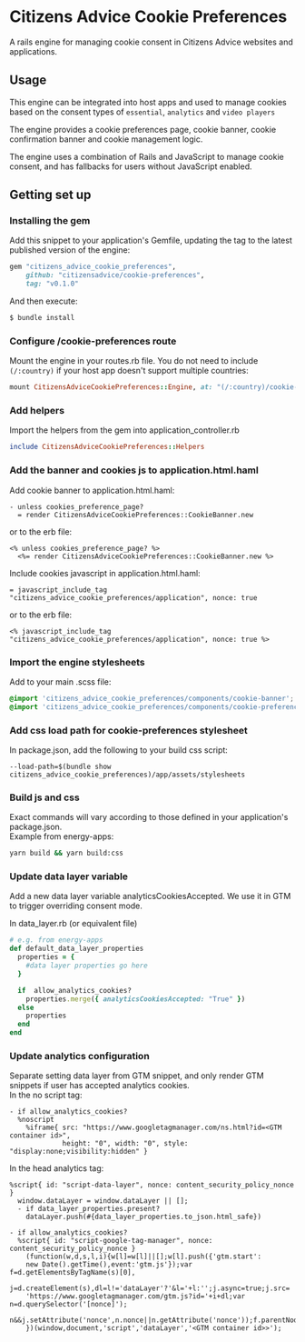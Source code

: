 # Citizens Advice Cookie Preferences

A rails engine for managing cookie consent in Citizens Advice websites and applications.

## Usage

This engine can be integrated into host apps and used to manage cookies
based on the consent types of `essential`, `analytics` and `video players`

The engine provides a cookie preferences page, cookie banner, cookie confirmation
banner and cookie management logic.

The engine uses a combination of Rails and JavaScript to manage cookie consent, 
and has fallbacks for users without JavaScript enabled.

## Getting set up
### Installing the gem

Add this snippet to your application's Gemfile, updating the tag to the latest published
version of the engine:

```ruby
gem "citizens_advice_cookie_preferences",
    github: "citizensadvice/cookie-preferences",
    tag: "v0.1.0"
```

And then execute:

```bash
$ bundle install
```

### Configure /cookie-preferences route
Mount the engine in your routes.rb file. You do not need to include `(/:country)` if your 
host app doesn't support multiple countries:
```ruby
mount CitizensAdviceCookiePreferences::Engine, at: "(/:country)/cookie-preferences"
```

### Add helpers
Import the helpers from the gem into application_controller.rb
```ruby
include CitizensAdviceCookiePreferences::Helpers
```

### Add the banner and cookies js to application.html.haml
Add cookie banner to application.html.haml:
```haml
- unless cookies_preference_page?
  = render CitizensAdviceCookiePreferences::CookieBanner.new
```
or to the erb file:
```erb
<% unless cookies_preference_page? %>
  <%= render CitizensAdviceCookiePreferences::CookieBanner.new %>
```

Include cookies javascript in application.html.haml:
```haml
= javascript_include_tag "citizens_advice_cookie_preferences/application", nonce: true
```

or to the erb file:
```erb
<% javascript_include_tag "citizens_advice_cookie_preferences/application", nonce: true %>
```

### Import the engine stylesheets

Add to your main .scss file:
```scss
@import 'citizens_advice_cookie_preferences/components/cookie-banner';
@import 'citizens_advice_cookie_preferences/components/cookie-preferences';
```

### Add css load path for cookie-preferences stylesheet
In package.json, add the following to your build css script:  
```
--load-path=$(bundle show citizens_advice_cookie_preferences)/app/assets/stylesheets
```

### Build js and css
Exact commands will vary according to those defined in your application's package.json.  
Example from energy-apps:  
```bash
yarn build && yarn build:css
```

### Update data layer variable
Add a new data layer variable analyticsCookiesAccepted. We use it in GTM to trigger overriding consent mode.  

In data_layer.rb (or equivalent file)
```ruby
# e.g. from energy-apps
def default_data_layer_properties
  properties = {
    #data layer properties go here
  }

  if  allow_analytics_cookies?
    properties.merge({ analyticsCookiesAccepted: "True" })
  else
    properties
  end
end
```

### Update analytics configuration
Separate setting data layer from GTM snippet, and only render GTM snippets if user has accepted analytics cookies.  
In the no script tag:
```haml
- if allow_analytics_cookies?
  %noscript
    %iframe{ src: "https://www.googletagmanager.com/ns.html?id=<GTM container id>",
             height: "0", width: "0", style: "display:none;visibility:hidden" }
```
In the head analytics tag:  
```haml
%script{ id: "script-data-layer", nonce: content_security_policy_nonce }
  window.dataLayer = window.dataLayer || [];
  - if data_layer_properties.present?
    dataLayer.push(#{data_layer_properties.to_json.html_safe})

- if allow_analytics_cookies?
  %script{ id: "script-google-tag-manager", nonce: content_security_policy_nonce }
    (function(w,d,s,l,i){w[l]=w[l]||[];w[l].push({'gtm.start':
    new Date().getTime(),event:'gtm.js'});var f=d.getElementsByTagName(s)[0],
    j=d.createElement(s),dl=l!='dataLayer'?'&l='+l:'';j.async=true;j.src=
    'https://www.googletagmanager.com/gtm.js?id='+i+dl;var n=d.querySelector('[nonce]');
    n&&j.setAttribute('nonce',n.nonce||n.getAttribute('nonce'));f.parentNode.insertBefore(j,f);
    })(window,document,'script','dataLayer','<GTM container id>>');
```